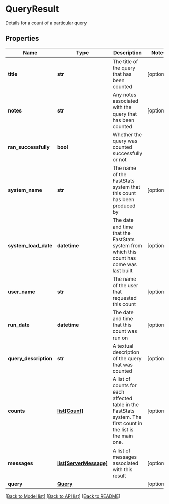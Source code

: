 # QueryResult

Details for a count of a particular query
## Properties
Name | Type | Description | Notes
------------ | ------------- | ------------- | -------------
**title** | **str** | The title of the query that has been counted | [optional] 
**notes** | **str** | Any notes associated with the query that has been counted | [optional] 
**ran_successfully** | **bool** | Whether the query was counted successfully or not | 
**system_name** | **str** | The name of the FastStats system that this count has been produced by | [optional] 
**system_load_date** | **datetime** | The date and time that the FastStats system from which this count has come was last built | [optional] 
**user_name** | **str** | The name of the user that requested this count | [optional] 
**run_date** | **datetime** | The date and time that this count was run on | [optional] 
**query_description** | **str** | A textual description of the query that was counted | [optional] 
**counts** | [**list[Count]**](Count.md) | A list of counts for each affected table in the FastStats system.  The first count in the list is the main one. | [optional] 
**messages** | [**list[ServerMessage]**](ServerMessage.md) | A list of messages associated with this result | [optional] 
**query** | [**Query**](Query.md) |  | [optional] 

[[Back to Model list]](../README.md#documentation-for-models) [[Back to API list]](../README.md#documentation-for-api-endpoints) [[Back to README]](../README.md)


